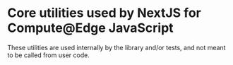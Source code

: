 # Core utilities used by NextJS for Compute@Edge JavaScript

These utilities are used internally by the library and/or tests,
and not meant to be called from user code.
